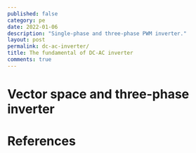 ```yaml
---
published: false
category: pe
date: 2022-01-06
description: "Single-phase and three-phase PWM inverter."
layout: post
permalink: dc-ac-inverter/
title: The fundamental of DC-AC inverter
comments: true
---
```


# Vector space and three-phase inverter

# References
[^fn1]: David Perreault. *6.334 Power Electronics.* Spring 2007. Massachusetts Institute of Technology: MIT OpenCourseWare, [https://ocw.mit.edu](https://ocw.mit.edu/courses/electrical-engineering-and-computer-science/6-334-power-electronics-spring-2007). License: [Creative Commons BY-NC-SA](https://creativecommons.org/licenses/by-nc-sa/4.0/).